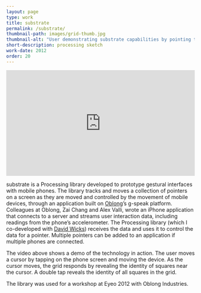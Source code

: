 ```yaml
---
layout: page
type: work
title: substrate
permalink: /substrate/
thumbnail-path: images/grid-thumb.jpg
thumbnail-alt: "User demonstrating substrate capabilities by pointing two iPhones at a screen, distorting a grid of squares according to the movement of each device"
short-description: processing sketch
work-date: 2012
order: 20
---
```


<div class="invisible-margin image-grid">
<div class="col-30-block grid-margin-bottom video">
<style>.embed-container { position: relative; padding-bottom: 56.25%; height: 0; overflow: hidden; max-width: 100%; } .embed-container iframe, .embed-container object, .embed-container embed { position: absolute; top: 0; left: 0; width: 100%; height: 100%; }</style><div class='embed-container'><iframe src='https://player.vimeo.com/video/116499505' frameborder='0' webkitAllowFullScreen mozallowfullscreen allowFullScreen></iframe></div>
</div>
</div>

substrate is a Processing library developed to prototype gestural interfaces with mobile phones.
The library tracks and moves a collection of pointers on a screen as they are moved and controlled by the movement of mobile devices, through an application built on <a href="http://www.oblong.com">Oblong</a>’s g-speak platform.
Colleagues at Oblong, Zai Chang and Alex Valli, wrote an iPhone application that connects to a server and streams user interaction data, including readings from the phone’s accelerometer.
The Processing library (which I co-developed with <a href="http://www.sansumbrella.com">David Wicks</a>) receives the data and uses it to control the data for a pointer.
Multiple pointers can be added to an application if multiple phones are connected.

The video above shows a demo of the technology in action.
The user moves a cursor by tapping on the phone screen and moving the device.
As the cursor moves, the grid responds by revealing the identity of squares near the cursor.
A double tap reveals the identity of all squares in the grid.

The library was used for a workshop at Eyeo 2012 with Oblong Industries.
